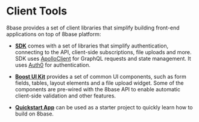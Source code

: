 # Client Tools

8base provides a set of client libraries that simplify building front-end applications on top of 8base platform:

* [**SDK**](https://github.com/8base/sdk) comes with a set of libraries that simplify authentication, connecting to the API, client-side subscriptions, file uploads and more. SDK uses [ApolloClient](https://www.apollographql.com/docs/react/) for GraphQL requests and state management. It uses [Auth0](https://auth0.com/) for authentication.

* [**Boost UI Kit**](https://github.com/8base/boost) provides a set of common UI components, such as form fields, tables, layout elements and a file upload widget. Some of the components are pre-wired with the 8base API to enable automatic client-side validation and other features.

* [**Quickstart App**](../../getting-started/quick-start.md) can be used as a starter project to quickly learn how to build on 8base.


